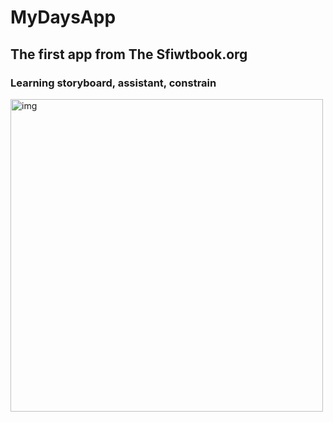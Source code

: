 #  MyDaysApp
## The first app from The Sfiwtbook.org
### Learning storyboard, assistant, constrain

<img src="MyDaysApp/ScreeniPhone14.png" alt="img" width="500"/>
